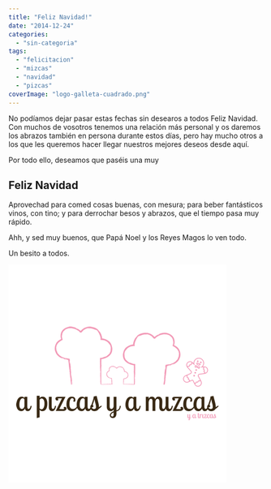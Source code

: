 ```yaml
---
title: "Feliz Navidad!"
date: "2014-12-24"
categories:
  - "sin-categoria"
tags:
  - "felicitacion"
  - "mizcas"
  - "navidad"
  - "pizcas"
coverImage: "logo-galleta-cuadrado.png"
---
```


No podíamos dejar pasar estas fechas sin desearos a todos Feliz Navidad. Con muchos de vosotros tenemos una relación más personal y os daremos los abrazos también en persona durante estos días, pero hay mucho otros a los que les queremos hacer llegar nuestros mejores deseos desde aquí.

Por todo ello, deseamos que paséis una muy

## Feliz Navidad

Aprovechad para comed cosas buenas, con mesura; para beber fantásticos vinos, con tino; y para derrochar besos y abrazos, que el tiempo pasa muy rápido.

Ahh, y sed muy buenos, que Papá Noel y los Reyes Magos lo ven todo.

Un besito a todos.

![Feliz Navidad](images/logo-galleta-cuadrado.png)
